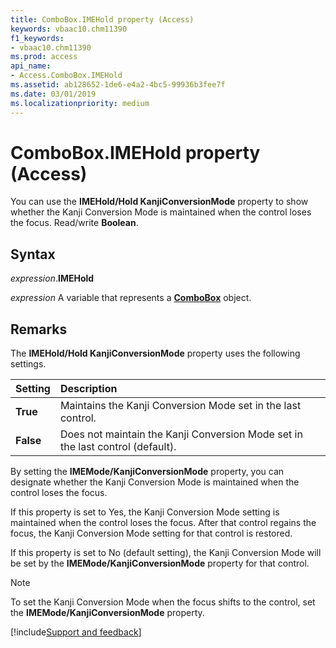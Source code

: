 ```yaml
---
title: ComboBox.IMEHold property (Access)
keywords: vbaac10.chm11390
f1_keywords:
- vbaac10.chm11390
ms.prod: access
api_name:
- Access.ComboBox.IMEHold
ms.assetid: ab128652-1de6-e4a2-4bc5-99936b3fee7f
ms.date: 03/01/2019
ms.localizationpriority: medium
---
```



# ComboBox.IMEHold property (Access)

You can use the **IMEHold/Hold KanjiConversionMode** property to show whether the Kanji Conversion Mode is maintained when the control loses the focus. Read/write **Boolean**.


## Syntax

_expression_.**IMEHold**

_expression_ A variable that represents a **[ComboBox](Access.ComboBox.md)** object.


## Remarks

The **IMEHold/Hold KanjiConversionMode** property uses the following settings.

|Setting|Description|
|:-----|:-----|
|**True**|Maintains the Kanji Conversion Mode set in the last control.|
|**False**|Does not maintain the Kanji Conversion Mode set in the last control (default).|

By setting the **IMEMode/KanjiConversionMode** property, you can designate whether the Kanji Conversion Mode is maintained when the control loses the focus. 

If this property is set to Yes, the Kanji Conversion Mode setting is maintained when the control loses the focus. After that control regains the focus, the Kanji Conversion Mode setting for that control is restored. 

If this property is set to No (default setting), the Kanji Conversion Mode will be set by the **IMEMode/KanjiConversionMode** property for that control.

> [!NOTE] 
> To set the Kanji Conversion Mode when the focus shifts to the control, set the **IMEMode/KanjiConversionMode** property.




[!include[Support and feedback](~/includes/feedback-boilerplate.md)]